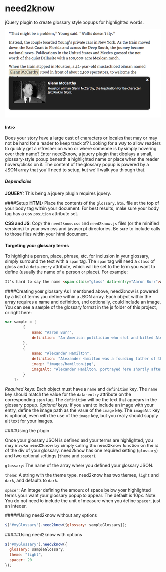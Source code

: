 # need2know
jQuery plugin to create glossary style popups for highlighted words.

<img src="images/example.png" alt="A sample of what need2know does." />

#### Intro

Does your story have a large cast of characters or locales that may or may not be hard for a reader to keep track of? Looking for a way to allow readers to quickly get a refresher on who or where someone is by simply hovering over their name? Enter need2know, a jquery plugin that displays a small, glossary-style popup beneath a highlighted name or place when the reader hovers/clicks on it. The content of the glossary popup is powered by a JSON array that you'll need to setup, but we'll walk you through that.

##### Dependicies

**JQUERY:** This being a jquery plugin requires jquery.

####Setup
**HTML:** Place the contents of the `glossary.html` file at the top of your body tag within your document. For best results, make sure your body tag has a css `position` attribute set.

**CSS and JS**: Copy the `need2know.css` and `need2know.js` files (or the minified versions) to your own css and javascript directories. Be sure to include calls to those files within your html document.

#### Targeting your glossary terms
To highlight a person, place, phrase, etc. for inclusion in your glossary, simply surround the text with a `span` tag. The `span` tag will need a `class` of gloss and a `data-entry` attribute, which will be set to the term you want to define (usually the name of a person or place). For example:

```html
It's hard to say the name <span class="gloss" data-entry="Aaron Burr">Aaron Burr</span> when you have a mouth full of peanut butter.
```

####Creating your glossary
As I mentioned above, need2know is powered by a list of terms you define within a JSON array. Each object within the array requires a name and definition, and optionally, could include an image. You can see a sample of the glossary format in the js folder of this project, or right here:

```javascript
var sample = [
		{
			name: "Aaron Burr",
			definition: "An American politician who shot and killed Alexander Hamilton in a duel in 1804. He's also the subject of this fantastic <a href='https://www.youtube.com/watch?v=OLSsswr6z9Y' target ='_blank'>commercial.</a>"
		},
		{
			name: "Alexander Hamilton",
			definition: "Alexander Hamilton was a founding father of the United States and the first US Secretary of the Tresaury. He was also on the losing end of a duel with Aaron Burr ",
			image: "images/hamilton.jpg",
			imageAlt: "Alexander Hamilton, portrayed here shortly after teh American Revolution."
		}
	];
```

*Required keys:* Each object must have a `name` and `definition` key. The `name` key should match the value for the `data-entry` attribute on the corresponding `span` tag. The `definition` will be the text that appears in the glossary popup. 
*Optional keys:* If you want to include an image with your entry, define the image path as the value of the `image` key. The `imageAlt` key is optional, even with the use of the `image` key, but you really should supply alt text for your images.

####Using the plugin

Once your glossary JSON is defined and your terms are highlighted, you may invoke need2know by simply calling the need2know function on the id of the div of your glossary. need2know has one required setting (`glossary`) and two optional settings (`theme` and `spacer`).

`glossary`: The name of the array where you defined your glossary JSON.

`theme`: A string with the theme type. need2know has two themes, `light` and `dark`, and defaults to `dark`.

`spacer`: An integer defining the amount of space below your highlighted terms your want your glossary popup to appear. The default is 10px. Note: You do not need to include the unit of measure when you define `spacer`, just an integer.


#####Using need2know without any options
```javascript
$("#myGlossary").need2know({glossary: sampleGlossary});
```

#####Using need2know with options
```javascript
$("#myGlossary").need2know({
  glossary: sampleGlossary,
  theme: "light",
  spacer: 20
});
```
